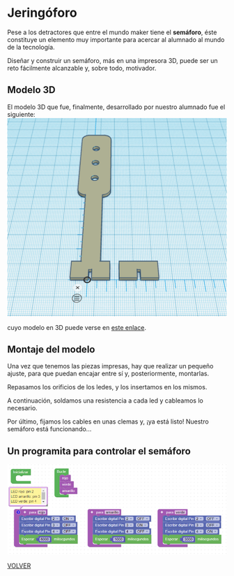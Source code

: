 # Jeringóforo

Pese a los detractores que entre el mundo maker tiene el **semáforo**, éste constituye un elemento muy importante para acercar al alumnado al mundo de la tecnología.  

Diseñar y construir un semáforo, más en una impresora 3D, puede ser un reto fácilmente alcanzable y, sobre todo, motivador.  

## Modelo 3D

El modelo 3D que fue, finalmente, desarrollado por nuestro alumnado fue el siguiente:
![Jeringóforo](jeringoforo.png)

cuyo modelo en 3D puede verse en [este enlace](jeringoforo.stl).

## Montaje del modelo

Una vez que tenemos las piezas impresas, hay que realizar un pequeño ajuste, para que puedan encajar entre sí y, posteriormente, montarlas.  

Repasamos los orificios de los ledes, y los insertamos en los mismos.

A continuación, soldamos una resistencia a cada led y cableamos lo necesario.  

Por último, fijamos los cables en unas clemas y, ¡ya está listo! Nuestro semáforo está funcionando...  


## Un programita para controlar el semáforo

![Programa de control de un semáforo con funciones](ProgSemaforo.png)  



[VOLVER](https://angelmicelti.github.io/VilladiegoSTEAM/)